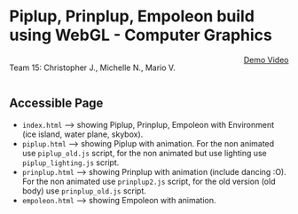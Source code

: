 # Piplup, Prinplup, Empoleon build using WebGL - Computer Graphics
<span style="display: flex; justify-content: space-between;">
    <p>Team 15: Christopher J., Michelle N., Mario V.</p>
    <a href="https://youtu.be/rSXU3bG0XwU">Demo Video</a>
</span>

## Accessible Page
- `index.html` --> showing Piplup, Prinplup, Empoleon with Environment (ice island, water plane, skybox).
- `piplup.html` --> showing Piplup with animation. For the non animated use `piplup_old.js` script, for the non animated but use lighting use `piplup_lighting.js` script.
- `prinplup.html` --> showing Prinplup with animation (include dancing :O). For the non animated use `prinplup2.js` script, for the old version (old body) use `prinplup_old.js` script.
- `empoleon.html` --> showing Empoleon with animation.